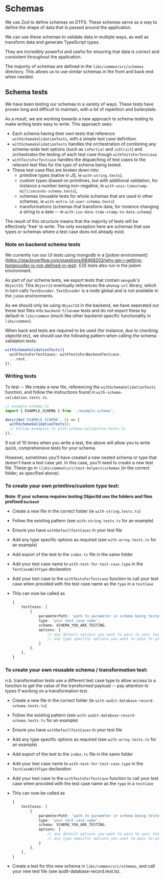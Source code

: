 # Schemas

We use Zod to define schemas on DTFS. These schemas serve as a way to define the shape of data that is passed around the application.

We can use these schemas to validate data in multiple ways, as well as transform data and generate TypeScript types.

They are incredibly powerful and useful for ensuring that data is correct and consistent throughout the application.

The majority of schemas are defined in the `libs/common/src/schemas` directory. This allows us to use similar schemas in the front and back end when needed.

## Schema tests

We have been testing our schemas in a variety of ways. These tests have proven long and difficult to maintain, with a lot of repetition and boilerplate.

As a result, we are working towards a new approach to schema testing to make writing tests easy to write. This approach sees:

- Each schema having their own tests that reference `withSchemaValidationTests`, with a simple test case definition.
- `withSchemaValidationTests` handles the orchestration of combining any schema-wide test options (such as `isPartial` and `isStrict`) and orchestrates the testing of each test case though `withTestsForTestcase`
- `withTestsForTestcase` handles the dispatching of test cases to the relevant test files for the type of schema being tested.
- These test case files are broken down into:
  - primitive types (native in JS, ie `with-string.tests`),
  - custom types (based on primitives, but with additional validation, for instance a number being non-negative, ie `with-unix-timestamp-milliseconds-schema.tests`),
  - schemas (reusable tests for whole schemas that are used in other schemas, ie `with-entra-id-user-schema.tests`)
  - transformations (schemas that transform data, for instance changing a string to a date -- ie `with-iso-date-time-stamp-to-date.schema`)

The result of this structure means that the majority of tests will be effectively 'free' to write. The only exception here are schemas that use types or schemas where a test case does not already exist.

### Note on backend schema tests

We currently run our UI tests using mongodb in a [jsdom environment] (https://stackoverflow.com/questions/68468203/why-am-i-getting-textencoder-is-not-defined-in-jest). E2E tests also run in the jsdom environment.

As part of our schema tests, we export tests that contain `mongodb`'s `ObjectId`. This `ObjectId` eventually references the `whatwg-url` library, which in turn calls `TextEncoder`. `TextEncoder` is a node global and is not available in the `jsdom` environments.

As we should only be using `ObjectId` in the backend, we have seperated out these test files into `backend-filename` tests and do not export these by default in `libs/common` (much like other backend-specific functionality in `libs/common`).

When back end tests are required to be used (for instance, due to checking objectId etc), we should use the following pattern when calling the schema validation tests:

```ts
withSchemaValidationTests({
  withTestsForTestCases: withTestsForBackendTestcase,
  ...rest,
});
```

### Writing tests

To test -- We create a new file, referencing the `withSchemaValidationTests` function, and follow the instructions found in `with-schema-validation.tests.ts`.

```ts
// example.schema.ts
import { EXAMPLE_SCHEMA } from './example.schema';

describe('EXAMPLE_SCHEMA', () => {
  withSchemaValidationTests();
  // Follow examples in with-schema-validation.tests.ts
});
```

9 out of 10 times when you write a test, the above will allow you to write quick, comprehensive tests for your schema.

However, sometimes you'll have created a new nested schema or type that doesn't have a test case yet. In this case, you'll need to create a new test file. These go in `\libs\common\src\test-helpers\schemas` (in the correct folder, as specified above).

### To create your own primitive/custom type test:

**Note: If your schema requires testing ObjectId use the folders and files prefixed `backend`**

- Create a new file in the correct folder (ie `with-string.tests.ts`)
- Follow the existing pattern (see `with-string.tests.ts` for an example)
- Ensure you have `withDefaultTestCases` in your test file
- Add any type specific options as required (see `with-array.tests.ts` for an example)
- Add export of the test to the `index.ts` file in the same folder
- Add your test case name to `with-test-for-test-case.type` in the `TestCaseWithType` declaration
- Add your test case to the `withTestsForTestcase` function to call your test case when provided with the test case name as the `type` in a `testCase`
- This can now be called as

  ```ts
  {
      testCases: [
          {
              parameterPath: 'path to parameter in schema being tested',
              type: 'your test case name',
              schema: SCHEMA_YOU_ARE_TESTING,
              options: {
                  // any default options you want to pass to your test case
                  // any type specific options you want to pass to your test case
              }
          },
      ],
  }
  ```

### To create your own reusable schema / transformation test:

n.b. transformation tests use a different test case type to allow access to a function to get the value of the transformed payload -- pay attention to types if working on a transformation test.

- Create a new file in the correct folder (ie `with-audit-database-record-schema.tests.ts`)
- Follow the existing pattern (see `with-audit-database-record-schema.tests.ts` for an example)
- Ensure you have `withDefaultTestCases` in your test file
- Add any type specific options as required (see `with-array.tests.ts` for an example)
- Add export of the test to the `index.ts` file in the same folder
- Add your test case name to `with-test-for-test-case.type` in the `TestCaseWithType` declaration
- Add your test case to the `withTestsForTestcase` function to call your test case when provided with the test case name as the `type` in a `testCase`
- This can now be called as

  ```ts
  {
      testCases: [
          {
              parameterPath: 'path to parameter in schema being tested',
              type: 'your test case name',
              schema: SCHEMA_YOU_ARE_TESTING,
              options: {
                  // any default options you want to pass to your test case
                  // any type specific options you want to pass to your test case
              }
          },
      ],
  }
  ```

- Create a test for this new schema in `libs/common/src/schemas`, and call your new test file (see audit-database-record.test.ts).
